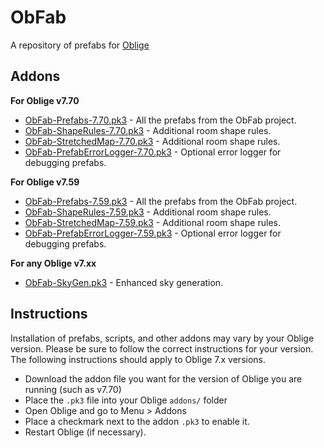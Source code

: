# ObFab
A repository of prefabs for [Oblige](http://oblige.sourceforge.net/)

## Addons

**For Oblige v7.70**

* [ObFab-Prefabs-7.70.pk3](https://github.com/caligari87/ObFab/releases/download/2018-07-24/ObFab-Prefabs-7.70.pk3) - All the prefabs from the ObFab project.
* [ObFab-ShapeRules-7.70.pk3](https://github.com/caligari87/ObFab/releases/download/2018-07-24/ObFab-ShapeRules-7.70.pk3) - Additional room shape rules.
* [ObFab-StretchedMap-7.70.pk3](https://github.com/caligari87/ObFab/releases/download/2018-07-24/ObFab-StretchedMap-7.70.pk3) - Additional room shape rules.
* [ObFab-PrefabErrorLogger-7.70.pk3](https://github.com/caligari87/ObFab/releases/download/2018-07-24/ObFab-PrefabErrorLogger-7.70.pk3) - Optional error logger for debugging prefabs.

**For Oblige v7.59**

* [ObFab-Prefabs-7.59.pk3](https://github.com/caligari87/ObFab/releases/download/2018-07-24/ObFab-Prefabs-7.59.pk3) - All the prefabs from the ObFab project.
* [ObFab-ShapeRules-7.59.pk3](https://github.com/caligari87/ObFab/releases/download/2018-07-24/ObFab-ShapeRules-7.59.pk3) - Additional room shape rules.
* [ObFab-StretchedMap-7.59.pk3](https://github.com/caligari87/ObFab/releases/download/2018-07-24/ObFab-StretchedMap-7.59.pk3) - Additional room shape rules.
* [ObFab-PrefabErrorLogger-7.59.pk3](https://github.com/caligari87/ObFab/releases/download/2018-07-24/ObFab-PrefabErrorLogger-7.59.pk3) - Optional error logger for debugging prefabs.

**For any Oblige v7.xx**
* [ObFab-SkyGen.pk3](https://github.com/caligari87/ObFab/releases/download/2018-07-24/ObFab-SkyGen.pk3) - Enhanced sky generation.

## Instructions

Installation of prefabs, scripts, and other addons may vary by your Oblige version. Please be sure to follow the correct instructions for your version. The following instructions should apply to Oblige 7.x versions.

* Download the addon file you want for the version of Oblige you are running (such as v7.70)
* Place the `.pk3` file into your Oblige `addons/` folder
* Open Oblige and go to Menu > Addons
* Place a checkmark next to the addon `.pk3` to enable it.
* Restart Oblige (if necessary).